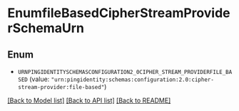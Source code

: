 # EnumfileBasedCipherStreamProviderSchemaUrn

## Enum


* `URNPINGIDENTITYSCHEMASCONFIGURATION2_0CIPHER_STREAM_PROVIDERFILE_BASED` (value: `"urn:pingidentity:schemas:configuration:2.0:cipher-stream-provider:file-based"`)


[[Back to Model list]](../README.md#documentation-for-models) [[Back to API list]](../README.md#documentation-for-api-endpoints) [[Back to README]](../README.md)


